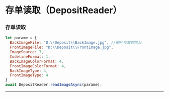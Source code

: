 # 存单读取（DepositReader）

### 存单读取
```js
let parame = {
  BackImageFile: "D:\\Deposit\\BackImage.jpg", //图片存放的地址
  FrontImageFile: "D:\\Deposit\\FrontImage.jpg",
  ImageSource: 7,
  CodelineFormat: 1,
  BackImageColorFormat: 4,
  FrontImageColorFormat: 4,
  BackImageType: 4,
  FrontImageType: 4
}
await DepositReader.readImageAsync(parame);

```


*********************